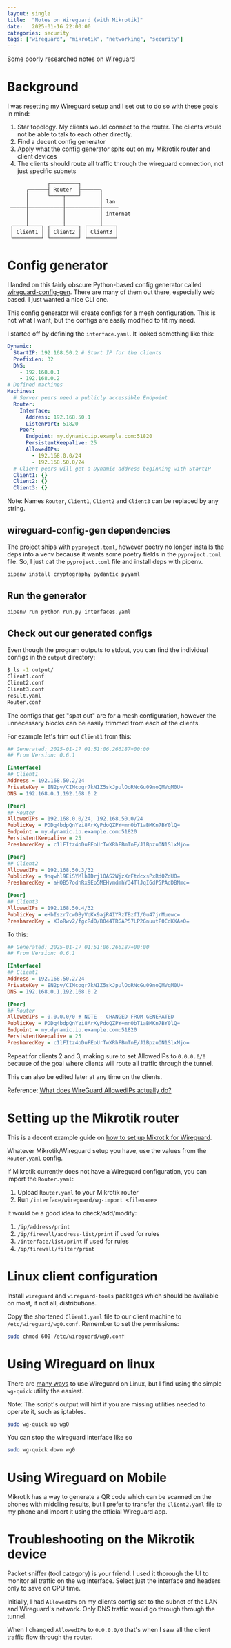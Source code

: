 ```yaml
---
layout: single
title:  "Notes on Wireguard (with Mikrotik)"
date:   2025-01-16 22:00:00
categories: security
tags: ["wireguard", "mikrotik", "networking", "security"]
---
```


Some poorly researched notes on Wireguard


# Background

I was resetting my Wireguard setup and I set out to do so with these goals in mind:

1. Star topology. My clients would connect to the router. The clients would not be able to talk to each other directly.
2. Find a decent config generator
3. Apply what the config generator spits out on my Mikrotik router and client devices
4. The clients should route all traffic through the wireguard connection, not just specific subnets


```
             ┌─────────┐
      ┌──────┤ Router  ├──────┐
      │      └────┬────┘      │
      │           │           │ lan
 ─────┼───────────┼───────────┼─────
      │           │           │ internet
      │           │           │
 ┌────┴────┐ ┌────┴────┐ ┌────┴────┐
 │ Client1 │ │ Client2 │ │ Client3 │
 └─────────┘ └─────────┘ └─────────┘
```


# Config generator

I landed on this fairly obscure Python-based config generator called [wireguard-config-gen]. There are many of them out there, especially web based. I just wanted a nice CLI one.

This config generator will create configs for a mesh configuration. This is not what I want, but the configs are easily modified to fit my need.

I started off by defining the `interface.yaml`. It looked something like this:

```yaml
Dynamic:
  StartIP: 192.168.50.2 # Start IP for the clients
  PrefixLen: 32
  DNS:
    - 192.168.0.1
    - 192.168.0.2
# Defined machines
Machines:
  # Server peers need a publicly accessible Endpoint
  Router:
    Interface:
      Address: 192.168.50.1
      ListenPort: 51820
    Peer:
      Endpoint: my.dynamic.ip.example.com:51820
      PersistentKeepalive: 25
      AllowedIPs:
        - 192.168.0.0/24
        - 192.168.50.0/24
  # Client peers will get a Dynamic address beginning with StartIP
  Client1: {}
  Client2: {}
  Client3: {}
```
Note: Names `Router`, `Client1`, `Client2` and `Client3` can be replaced by any string.

## wireguard-config-gen dependencies

The project ships with `pyproject.toml`, however poetry no longer installs the deps into a venv because it wants some poetry fields in the `pyproject.toml` file.
So, I just cat the `pyproject.toml` file and install deps with pipenv.

```bash
pipenv install cryptography pydantic pyyaml
```

## Run the generator

```bash
pipenv run python run.py interfaces.yaml
```

## Check out our generated configs

Even though the program outputs to stdout, you can find the individual configs in the `output` directory:

```bash
$ ls -1 output/
Client1.conf
Client2.conf
Client3.conf
result.yaml
Router.conf
```

The configs that get "spat out" are for a mesh configuration, however the unnecessary blocks can be easily trimmed from each of the clients.

For example let's trim out `Client1` from this:

```ini
## Generated: 2025-01-17 01:51:06.266187+00:00
## From Version: 0.6.1

[Interface]
## Client1
Address = 192.168.50.2/24
PrivateKey = EN2pv/CIMcogr7kN1Z5skJpulOoRNcGu09noQMVqM0U=
DNS = 192.168.0.1,192.168.0.2

[Peer]
## Router
AllowedIPs = 192.168.0.0/24, 192.168.50.0/24
PublicKey = PDDg4bdpQnYzi8ArXyPdoQZPY+mnObT1aBMKn7BY0lQ=
Endpoint = my.dynamic.ip.example.com:51820
PersistentKeepalive = 25
PresharedKey = c1lFItz4oDuFEoUrTwXRhFBmTnE/J1BpzuON1SlxMjo=

[Peer]
## Client2
AllowedIPs = 192.168.50.3/32
PublicKey = 9nqwhl9EiSYMlhIDrj1OAS2WjzXrFtdcxsPxRdOZdU0=
PresharedKey = aHOB57odhRx9Eo5MEHvmdmhY34TlJqI6dP5PAdDBNmc=

[Peer]
## Client3
AllowedIPs = 192.168.50.4/32
PublicKey = eHbIszr7cwDByVqKx9ajR4IYRzTBzfI/0u47jrMuewc=
PresharedKey = XJoRwv2/fgcRdO/B044TRGAP57LP2GnuutF0CdKKAe0=
```

To this:
```ini
## Generated: 2025-01-17 01:51:06.266187+00:00
## From Version: 0.6.1

[Interface]
## Client1
Address = 192.168.50.2/24
PrivateKey = EN2pv/CIMcogr7kN1Z5skJpulOoRNcGu09noQMVqM0U=
DNS = 192.168.0.1,192.168.0.2

[Peer]
## Router
AllowedIPs = 0.0.0.0/0 # NOTE - CHANGED FROM GENERATED
PublicKey = PDDg4bdpQnYzi8ArXyPdoQZPY+mnObT1aBMKn7BY0lQ=
Endpoint = my.dynamic.ip.example.com:51820
PersistentKeepalive = 25
PresharedKey = c1lFItz4oDuFEoUrTwXRhFBmTnE/J1BpzuON1SlxMjo=
```

Repeat for clients 2 and 3, making sure to set AllowedIPs to `0.0.0.0/0` because of the goal where clients will route all traffic through the tunnel.

This can also be edited later at any time on the clients.

Reference: [What does WireGuard AllowedIPs actually do?]

# Setting up the Mikrotik router

This is a decent example guide on [how to set up Mikrotik for Wireguard][Mikrotik Wireguard example configuration].

Whatever Mikrotik/Wireguard setup you have, use the values from the `Router.yaml` config.

If Mikrotik currently does not have a Wireguard configuration, you can import the `Router.yaml`:
1. Upload `Router.yaml` to your Mikrotik router
2. Run `/interface/wireguard/wg-import <filename>`

It would be a good idea to check/add/modify:
1. `/ip/address/print`
2. `/ip/firewall/address-list/print` if used for rules
3. `/interface/list/print` if used for rules
4. `/ip/firewall/filter/print`

# Linux client configuration

Install `wireguard` and `wireguard-tools` packages which should be available on most, if not all, distributions.

Copy the shortened `Client1.yaml` file to our client machine to `/etc/wireguard/wg0.conf`. Remember to set the permissions:

```bash
sudo chmod 600 /etc/wireguard/wg0.conf
```

# Using Wireguard on linux

There are [many ways][Arch Linux page on WireGuard] to use Wireguard on Linux, but I find using the simple `wg-quick` utility the easiest.

Note: The script's output will hint if you are missing utilities needed to operate it, such as iptables.

```bash
sudo wg-quick up wg0
```

You can stop the wireguard interface like so
```bash
sudo wg-quick down wg0
```

# Using Wireguard on Mobile

Mikrotik has a way to generate a QR code which can be scanned on the phones with middling results, but I prefer to transfer the `Client2.yaml` file to my phone and import it using the official Wireguard app.


# Troubleshooting on the Mikrotik device

Packet sniffer (tool category) is your friend. I used it thorough the UI to monitor all traffic on the wg interface. Select just the interface and headers only to save on CPU time.

Initially, I had `AllowedIPs` on my clients config set to the subnet of the LAN and Wireguard's network. Only DNS traffic would go through through the tunnel.

When I changed `AllowedIPs` to `0.0.0.0/0` that's when I saw all the client traffic flow through the router.

[wireguard-config-gen]: https://github.com/radupotop/wireguard-config-gen
[Mikrotik Wireguard example configuration]: https://help.mikrotik.com/docs/spaces/ROS/pages/69664792/WireGuard#WireGuard-WireGuardinterfaceconfiguration
[Arch Linux page on WireGuard]: https://wiki.archlinux.org/title/WireGuard
[What does WireGuard AllowedIPs actually do?]: https://techoverflow.net/2021/07/09/what-does-wireguard-allowedips-actually-do/
